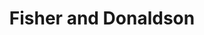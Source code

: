 ---
title: "Fisher and Donaldson"
url: /dundee/fisher-and-donaldson-whitehall-street/
shop: bakery
---